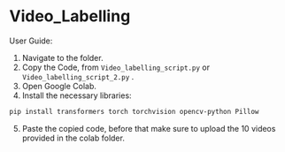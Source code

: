 # Video_Labelling
User Guide:

1. Navigate to the folder.
2. Copy the Code, from `Video_labelling_script.py` or `Video_labelling_script_2.py` .
3. Open Google Colab.
4. Install the necessary libraries:
``` bash
pip install transformers torch torchvision opencv-python Pillow
```
5. Paste the copied code, before that make sure to upload the 10 videos provided in the colab folder.

